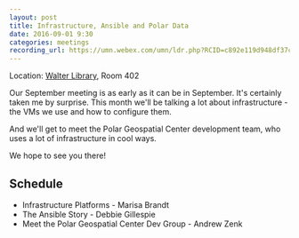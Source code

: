 ```yaml
---
layout: post
title: Infrastructure, Ansible and Polar Data
date: 2016-09-01 9:30
categories: meetings
recording_url: https://umn.webex.com/umn/ldr.php?RCID=c892e119d948df37c0cda4cf231cfd79
---
```


Location: [Walter Library](http://campusmaps.umn.edu/tc/map.php?building=042), Room 402

Our September meeting is as early as it can be in September. It's certainly taken me by surprise. This month we'll be talking a lot about infrastructure - the VMs we use and how to configure them.

And we'll get to meet the Polar Geospatial Center development team, who uses a lot of infrastructure in cool ways.

We hope to see you there!

Schedule
---

- Infrastructure Platforms - Marisa Brandt
- The Ansible Story - Debbie Gillespie
- Meet the Polar Geospatial Center Dev Group - Andrew Zenk
